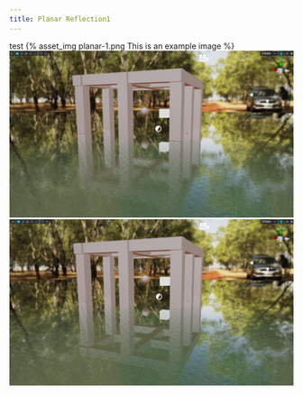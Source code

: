 ```yaml
---
title: Planar Reflection1
---
```

test
{% asset_img planar-1.png This is an example image %}
![](../images/planar-1.png)
![](../images/planar-2.png)
